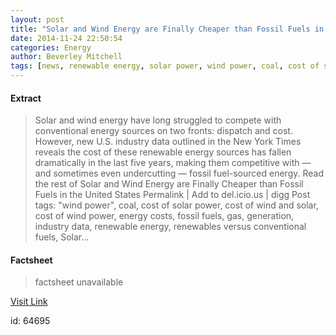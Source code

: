 ```yaml
---
layout: post
title: "Solar and Wind Energy are Finally Cheaper than Fossil Fuels in the United States"
date: 2014-11-24 22:50:54
categories: Energy
author: Beverley Mitchell
tags: [news, renewable energy, solar power, wind power, coal, cost of solar power, cost of wind and solar, cost of wind power, energy costs, fossil fuels, gas, generation, industry data, renewables versus conventional fuels, subsidies, subsidy, the cost of wind and solar has dropped enough to make them competitive with conventional sources]
---
```



#### Extract
>Solar and wind energy have long struggled to compete with conventional energy sources on two fronts: dispatch and cost. However, new U.S. industry data outlined in the New York Times reveals the cost of these renewable energy sources has fallen dramatically in the last five years, making them competitive with &#8212; and sometimes even undercutting &#8212; fossil fuel-sourced energy. Read the rest of Solar and Wind Energy are Finally Cheaper than Fossil Fuels in the United States Permalink | Add to del.icio.us | digg Post tags: "wind power", coal, cost of solar power, cost of wind and solar, cost of wind power, energy costs, fossil fuels, gas, generation, industry data, renewable energy, renewables versus conventional fuels, Solar...

#### Factsheet
>factsheet unavailable

[Visit Link](http://inhabitat.com/solar-and-wind-energy-are-finally-cheaper-than-fossil-fuels-in-the-united-states/)

id:   64695



